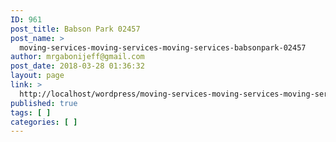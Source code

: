 ```yaml
---
ID: 961
post_title: Babson Park 02457
post_name: >
  moving-services-moving-services-moving-services-babsonpark-02457
author: mrgabonijeff@gmail.com
post_date: 2018-03-28 01:36:32
layout: page
link: >
  http://localhost/wordpress/moving-services-moving-services-moving-services-babsonpark-02457/
published: true
tags: [ ]
categories: [ ]
---
```

